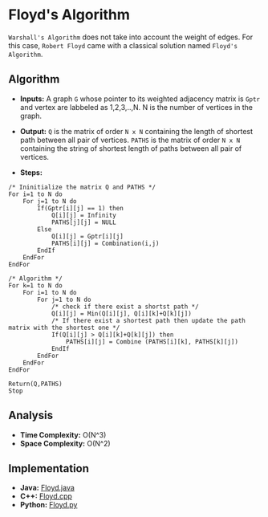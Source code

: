 # Floyd's Algorithm

`Warshall's Algorithm` does not take into account the weight of edges. For this case, `Robert Floyd` came with a classical solution named `Floyd's Algorithm`.

## Algorithm

- **Inputs:** A graph `G` whose pointer to its weighted adjacency matrix is `Gptr` and vertex are labbeled as 1,2,3,..,N. N is the number of vertices in the graph.

- **Output:** `Q` is the matrix of order `N x N` containing the length of shortest path between all pair of vertices. `PATHS` is the matrix of order `N x N` containing the string of shortest length of paths between all pair of vertices.

- **Steps:**
```
/* Ininitialize the matrix Q and PATHS */
For i=1 to N do
    For j=1 to N do
        If(Gptr[i][j] == 1) then
            Q[i][j] = Infinity
            PATHS[j][j] = NULL
        Else
            Q[i][j] = Gptr[i][j]
            PATHS[i][j] = Combination(i,j)
        EndIf
    EndFor
EndFor

/* Algorithm */
For k=1 to N do
    For i=1 to N do
        For j=1 to N do
            /* check if there exist a shortst path */
            Q[i][j] = Min(Q[i][j], Q[i][k]+Q[k][j])
            /* If there exist a shortest path then update the path matrix with the shortest one */
            If(Q[i][j] > Q[i][k]+Q[k][j]) then
                PATHS[i][j] = Combine (PATHS[i][k], PATHS[k][j])
            EndIf
        EndFor
    EndFor
EndFor

Return(Q,PATHS)
Stop
```

## Analysis

- **Time Complexity:** O(N^3)
- **Space Complexity:** O(N^2)

## Implementation

- **Java:** [Floyd.java](Floyd.java)
- **C++:** [Floyd.cpp]()
- **Python:** [Floyd.py]()